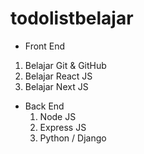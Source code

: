 # todolistbelajar

- Front End
1. Belajar Git & GitHub
2. Belajar React JS
3. Belajar Next JS

- Back End
  1. Node JS
  2. Express JS
  3. Python / Django
       
